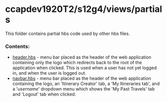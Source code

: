 # ccapdev1920T2/s12g4/views/partials

This folder contains partial hbs code used by other hbs files.

### Contents:
- [header.hbs](https://github.com/ccapdev1920T2/s12g4/blob/master/views/partials/header.hbs) - menu bar placed as the header of the web application containing only the logo which redirects back to the root of the application when clicked. This is used when a user has not yet logged in, and when the user is logged out.
- [navbar.hbs](https://github.com/ccapdev1920T2/s12g4/blob/master/views/partials/navbar.hbs) - menu bar placed as the header of the web application containing the logo, an 'Itinerary Creator' tab, a 'My Itineraries tab', and a '_username_' dropdown menu which shows the 'My Past Travels' tab and 'Logout' tab when clicked.